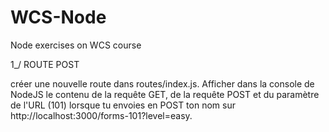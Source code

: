 # WCS-Node
Node exercises on WCS course

1_/ ROUTE POST

 créer une nouvelle route dans routes/index.js. Afficher dans la console de NodeJS le contenu de la requête GET, de la requête POST et du paramètre de l'URL (101) lorsque tu envoies en POST ton nom sur http://localhost:3000/forms-101?level=easy.
